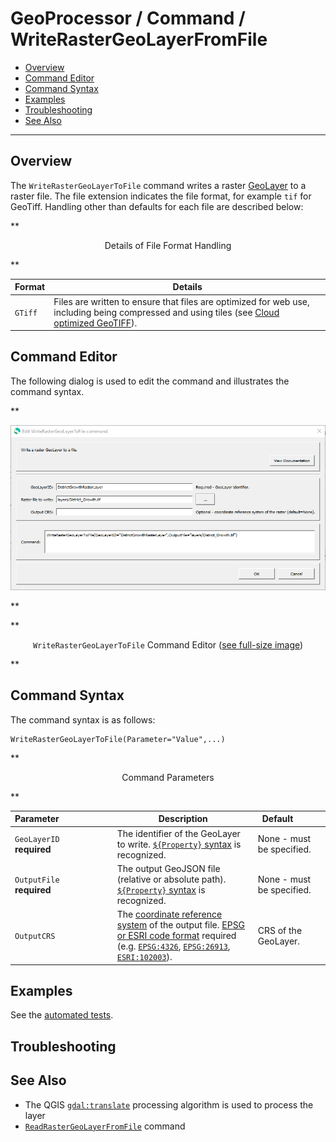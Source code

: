# GeoProcessor / Command / WriteRasterGeoLayerFromFile #

* [Overview](#overview)
* [Command Editor](#command-editor)
* [Command Syntax](#command-syntax)
* [Examples](#examples)
* [Troubleshooting](#troubleshooting)
* [See Also](#see-also)

-------------------------

## Overview ##

The `WriteRasterGeoLayerToFile` command writes a raster [GeoLayer](../../introduction/introduction.md#geolayer)
to a raster file.
The file extension indicates the file format, for example `tif` for GeoTiff.
Handling other than defaults for each file are described below:

**<p style="text-align: center;">
Details of File Format Handling
</p>**

| **Format** | **Details** |
| -- | -- |
| `GTiff` | Files are written to ensure that files are optimized for web use, including being compressed and using tiles (see [Cloud optimized GeoTIFF](https://trac.osgeo.org/gdal/wiki/CloudOptimizedGeoTIFF)). |

## Command Editor ##

The following dialog is used to edit the command and illustrates the command syntax.

**<p style="text-align: center;">
![WriteRasterGeoLayerToFile](WriteRasterGeoLayerToFile.png)
</p>**

**<p style="text-align: center;">
`WriteRasterGeoLayerToFile` Command Editor (<a href="../WriteRasterGeoLayerToFile.png">see full-size image</a>)
</p>**

## Command Syntax ##

The command syntax is as follows:

```text
WriteRasterGeoLayerToFile(Parameter="Value",...)
```
**<p style="text-align: center;">
Command Parameters
</p>**

|**Parameter**&nbsp;&nbsp;&nbsp;&nbsp;&nbsp;&nbsp;&nbsp;&nbsp;&nbsp;&nbsp;&nbsp;&nbsp;&nbsp;&nbsp;&nbsp;&nbsp;&nbsp;&nbsp;&nbsp;&nbsp;&nbsp; | **Description** | **Default**&nbsp;&nbsp;&nbsp;&nbsp;&nbsp;&nbsp;&nbsp;&nbsp;&nbsp;&nbsp; |
| --------------|-----------------|----------------- |
| `GeoLayerID` <br>**required**| The identifier of the GeoLayer to write. [`${Property}` syntax](../../introduction/introduction.md#geoprocessor-properties-property) is recognized.| None - must be specified. |
| `OutputFile` <br>**required**| The output GeoJSON file (relative or absolute path). [`${Property}` syntax](../../introduction/introduction.md#geoprocessor-properties-property) is recognized. | None - must be specified. |
| `OutputCRS` | The [coordinate reference system](https://en.wikipedia.org/wiki/Spatial_reference_system) of the output file. [EPSG or ESRI code format](http://spatialreference.org/ref/epsg/) required (e.g. [`EPSG:4326`](http://spatialreference.org/ref/epsg/4326/), [`EPSG:26913`](http://spatialreference.org/ref/epsg/nad83-utm-zone-13n/), [`ESRI:102003`](http://spatialreference.org/ref/esri/usa-contiguous-albers-equal-area-conic/)). | CRS of the GeoLayer. |

## Examples ##

See the [automated tests](https://github.com/OpenWaterFoundation/owf-app-geoprocessor-python-test/tree/master/test/commands/WriteRasterGeoLayerToFile).

## Troubleshooting ##

## See Also ##

* The QGIS [`gdal:translate`](https://docs.qgis.org/translate/en/docs/user_manual/processing_algs/gdal/rasterconversion.html#translate-convert-format) processing algorithm is used to process the layer
* [`ReadRasterGeoLayerFromFile`](../ReadRasterGeoLayerFromFile/ReadRasterGeoLayerFromFile.md) command
